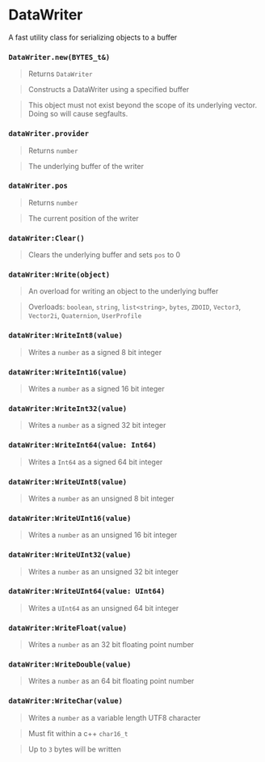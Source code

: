 # DataWriter

A fast utility class for serializing objects to a buffer

### `DataWriter.new(BYTES_t&)`
  > Returns `DataWriter`

  > Constructs a DataWriter using a specified buffer

  > This object must not exist beyond the scope of its
  underlying vector. Doing so will cause segfaults.
  
### `dataWriter.provider`
  > Returns `number`
  
  > The underlying buffer of the writer
  
### `dataWriter.pos`
  > Returns `number`
  
  > The current position of the writer
  
### `dataWriter:Clear()`
  > Clears the underlying buffer and sets `pos` to 0
  
### `dataWriter:Write(object)`
  > An overload for writing an object to the underlying buffer
  
  > Overloads: `boolean`, `string`, `list<string>`, `bytes`, `ZDOID`, `Vector3`, 
  ` Vector2i`, `Quaternion`, `UserProfile`
  
### `dataWriter:WriteInt8(value)`
  > Writes a `number` as a signed 8 bit integer
  
### `dataWriter:WriteInt16(value)`
  > Writes a `number` as a signed 16 bit integer
  
### `dataWriter:WriteInt32(value)`
  > Writes a `number` as a signed 32 bit integer
  
### `dataWriter:WriteInt64(value: Int64)`
  > Writes a `Int64` as a signed 64 bit integer
  
### `dataWriter:WriteUInt8(value)`
  > Writes a `number` as an unsigned 8 bit integer
  
### `dataWriter:WriteUInt16(value)`
  > Writes a `number` as an unsigned 16 bit integer
  
### `dataWriter:WriteUInt32(value)`
  > Writes a `number` as an unsigned 32 bit integer
  
### `dataWriter:WriteUInt64(value: UInt64)`
  > Writes a `UInt64` as an unsigned 64 bit integer
  
### `dataWriter:WriteFloat(value)`
  > Writes a `number` as an 32 bit floating point number
  
### `dataWriter:WriteDouble(value)`
  > Writes a `number` as an 64 bit floating point number
  
### `dataWriter:WriteChar(value)`
  > Writes a `number` as a variable length UTF8 character
  
  > Must fit within a c++ `char16_t`
  
  > Up to `3` bytes will be written